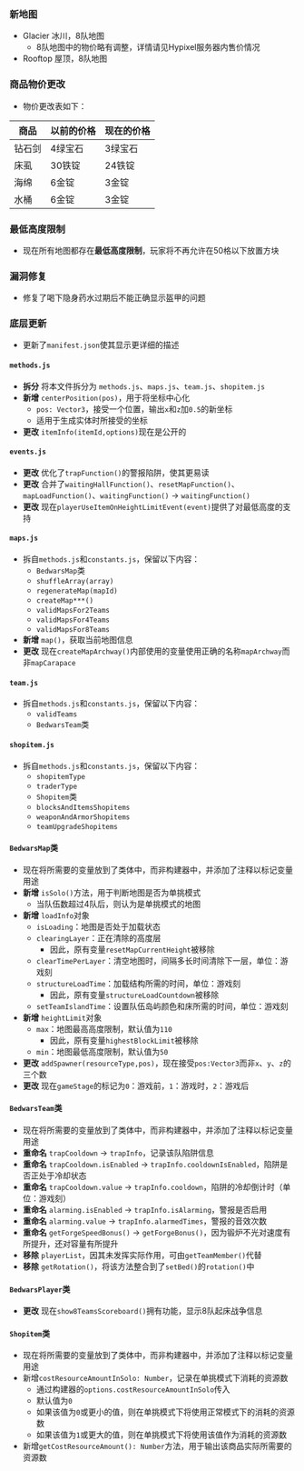 ### 新地图

- Glacier 冰川，8队地图
  - 8队地图中的物价略有调整，详情请见Hypixel服务器内售价情况
- Rooftop 屋顶，8队地图

### 商品物价更改

- 物价更改表如下：

| 商品 | 以前的价格 | 现在的价格 |
| --- | --- | --- |
| 钻石剑 | 4绿宝石 | 3绿宝石 |
| 床虱 | 30铁锭 | 24铁锭 |
| 海绵 | 6金锭 | 3金锭 |
| 水桶 | 6金锭 | 3金锭 |

### 最低高度限制

- 现在所有地图都存在**最低高度限制**，玩家将不再允许在50格以下放置方块

### 漏洞修复

- 修复了喝下隐身药水过期后不能正确显示盔甲的问题

### 底层更新

- 更新了`manifest.json`使其显示更详细的描述

#### `methods.js`
- **拆分** 将本文件拆分为 `methods.js`、`maps.js`、`team.js`、`shopitem.js`
- **新增** `centerPosition(pos)`，用于将坐标中心化
  - `pos: Vector3`，接受一个位置，输出`x`和`z`加`0.5`的新坐标
  - 适用于生成实体时所接受的坐标
- **更改** `itemInfo(itemId,options)`现在是公开的

#### `events.js`
- **更改** 优化了`trapFunction()`的警报陷阱，使其更易读
- **更改** 合并了`waitingHallFunction()`、`resetMapFunction()`、`mapLoadFunction()`、`waitingFunction()` → `waitingFunction()`
- **更改** 现在`playerUseItemOnHeightLimitEvent(event)`提供了对最低高度的支持

#### `maps.js`
- 拆自`methods.js`和`constants.js`，保留以下内容：
  - `BedwarsMap`类
  - `shuffleArray(array)`
  - `regenerateMap(mapId)`
  - `createMap***()`
  - `validMapsFor2Teams`
  - `validMapsFor4Teams`
  - `validMapsFor8Teams`
- **新增** `map()`，获取当前地图信息
- **更改** 现在`createMapArchway()`内部使用的变量使用正确的名称`mapArchway`而非`mapCarapace`

#### `team.js`
- 拆自`methods.js`和`constants.js`，保留以下内容：
  - `validTeams`
  - `BedwarsTeam`类

#### `shopitem.js`
- 拆自`methods.js`和`constants.js`，保留以下内容：
  - `shopitemType`
  - `traderType`
  - `Shopitem`类
  - `blocksAndItemsShopitems`
  - `weaponAndArmorShopitems`
  - `teamUpgradeShopitems`

#### `BedwarsMap`类
- 现在将所需要的变量放到了类体中，而非构建器中，并添加了注释以标记变量用途
- **新增** `isSolo()`方法，用于判断地图是否为单挑模式
  - 当队伍数超过4队后，则认为是单挑模式的地图
- **新增** `loadInfo`对象
  - `isLoading`：地图是否处于加载状态
  - `clearingLayer`：正在清除的高度层
    - 因此，原有变量`resetMapCurrentHeight`被移除
  - `clearTimePerLayer`：清空地图时，间隔多长时间清除下一层，单位：游戏刻
  - `structureLoadTime`：加载结构所需的时间，单位：游戏刻
    - 因此，原有变量`structureLoadCountdown`被移除
  - `setTeamIslandTime`：设置队伍岛屿颜色和床所需的时间，单位：游戏刻
- **新增** `heightLimit`对象
  - `max`：地图最高高度限制，默认值为`110`
    - 因此，原有变量`highestBlockLimit`被移除
  - `min`：地图最低高度限制，默认值为`50`
- **更改** `addSpawner(resourceType,pos)`，现在接受`pos:Vector3`而非`x`、`y`、`z`的三个数
- **更改** 现在`gameStage`的标记为`0`：游戏前，`1`：游戏时，`2`：游戏后

#### `BedwarsTeam`类
- 现在将所需要的变量放到了类体中，而非构建器中，并添加了注释以标记变量用途
- **重命名** `trapCooldown` → `trapInfo`，记录该队陷阱信息
- **重命名** `trapCooldown.isEnabled` → `trapInfo.cooldownIsEnabled`，陷阱是否正处于冷却状态
- **重命名** `trapCooldown.value` → `trapInfo.cooldown`，陷阱的冷却倒计时（单位：游戏刻）
- **重命名** `alarming.isEnabled` → `trapInfo.isAlarming`，警报是否启用
- **重命名** `alarming.value` → `trapInfo.alarmedTimes`，警报的音效次数
- **重命名** `getForgeSpeedBonus()` → `getForgeBonus()`，因为锻炉不光对速度有所提升，还对容量有所提升
- **移除** `playerList`，因其未发挥实际作用，可由`getTeamMember()`代替
- **移除** `getRotation()`，将该方法整合到了`setBed()`的`rotation()`中

#### `BedwarsPlayer`类
- **更改** 现在`show8TeamsScoreboard()`拥有功能，显示8队起床战争信息

#### `Shopitem`类
- 现在将所需要的变量放到了类体中，而非构建器中，并添加了注释以标记变量用途
- 新增`costResourceAmountInSolo: Number`，记录在单挑模式下消耗的资源数
  - 通过构建器的`options.costResourceAmountInSolo`传入
  - 默认值为`0`
  - 如果该值为`0`或更小的值，则在单挑模式下将使用正常模式下的消耗的资源数
  - 如果该值为`1`或更大的值，则在单挑模式下将使用该值作为消耗的资源数
- 新增`getCostResourceAmount(): Number`方法，用于输出该商品实际所需要的资源数

